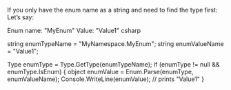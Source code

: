 If you only have the enum name as a string and need to find the type first:
Let’s say:

Enum name: "MyEnum"
Value: "Value1"
csharp


string enumTypeName = "MyNamespace.MyEnum";
string enumValueName = "Value1";

Type enumType = Type.GetType(enumTypeName);
if (enumType != null && enumType.IsEnum)
{
    object enumValue = Enum.Parse(enumType, enumValueName);
    Console.WriteLine(enumValue); // prints "Value1"
}
